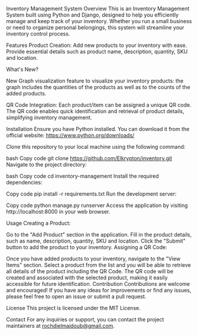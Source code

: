 Inventory Management System
Overview
This is an Inventory Management System built using Python and Django, designed to help you efficiently manage and keep track of your inventory. Whether you run a small business or need to organize personal belongings, this system will streamline your inventory control process.

Features
Product Creation: Add new products to your inventory with ease. Provide essential details such as product name, description, quantity, SKU and location.

What's New?

New Graph visualization feature to visualize your inventory products:
the graph includes the quantities of the products as well as to the counts of the added products.

QR Code Integration: Each product/item can be assigned a unique QR code. The QR code enables quick identification and retrieval of product details, simplifying inventory management.

Installation
Ensure you have Python installed. You can download it from the official website: https://www.python.org/downloads/

Clone this repository to your local machine using the following command:

bash
Copy code
git clone https://github.com/Elkrypton/inventory.git
Navigate to the project directory:

bash
Copy code
cd inventory-management
Install the required dependencies:

Copy code
pip install -r requirements.txt
Run the development server:

Copy code
python manage.py runserver
Access the application by visiting http://localhost:8000 in your web browser.

Usage
Creating a Product:

Go to the "Add Product" section in the application.
Fill in the product details, such as name, description, quantity, SKU and location.
Click the "Submit" button to add the product to your inventory.
Assigning a QR Code:

Once you have added products to your inventory, navigate to the "View Items" section.
Select a product from the list and you will be able to retrieve all details of the product including the QR Code.
The QR code will be created and associated with the selected product, making it easily accessible for future identification.
Contribution
Contributions are welcome and encouraged! If you have any ideas for improvements or find any issues, please feel free to open an issue or submit a pull request.

License
This project is licensed under the MIT License.

Contact
For any inquiries or support, you can contact the project maintainers at rochdielmajdoub@gmail.com.
